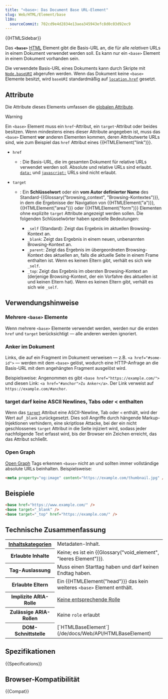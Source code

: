 ```yaml
---
title: "<base>: Das Document Base URL-Element"
slug: Web/HTML/Element/base
l10n:
  sourceCommit: 702cd9e4d2834e13aea345943efc8d0c03d92ec9
---
```


{{HTMLSidebar}}

Das **`<base>`** [HTML](/de/docs/Web/HTML) Element gibt die Basis-URL an, die für alle _relativen_ URLs in einem Dokument verwendet werden soll. Es kann nur ein `<base>` Element in einem Dokument vorhanden sein.

Die verwendete Basis-URL eines Dokuments kann durch Skripte mit [`Node.baseURI`](/de/docs/Web/API/Node/baseURI) abgerufen werden. Wenn das Dokument keine `<base>` Elemente besitzt, wird `baseURI` standardmäßig auf [`location.href`](/de/docs/Web/API/Location/href) gesetzt.

## Attribute

Die Attribute dieses Elements umfassen die [globalen Attribute](/de/docs/Web/HTML/Global_attributes).

> [!WARNING]
> Ein `<base>` Element muss ein `href`-Attribut, ein `target`-Attribut oder beides besitzen.
> Wenn mindestens eines dieser Attribute angegeben ist, muss das `<base>` Element **vor** anderen Elementen kommen, deren Attributwerte URLs sind, wie zum Beispiel das `href` Attribut eines {{HTMLElement("link")}}.

- `href`
  - : Die Basis-URL, die im gesamten Dokument für relative URLs verwendet werden soll.
    Absolute und relative URLs sind erlaubt.
    [`data:`](/de/docs/Web/URI/Reference/Schemes/data) und [`javascript:`](/de/docs/Web/URI/Reference/Schemes/javascript) URLs sind nicht erlaubt.
- `target`

  - : Ein **Schlüsselwort** oder ein **vom Autor definierter Name** des Standard-{{Glossary("browsing_context", "Browsing-Kontextes")}}, in dem die Ergebnisse der Navigation von {{HTMLElement("a")}}, {{HTMLElement("area")}} oder {{HTMLElement("form")}} Elementen ohne explizite `target` Attribute angezeigt werden sollen. Die folgenden Schlüsselwörter haben spezielle Bedeutungen:

    - `_self` (Standard): Zeigt das Ergebnis im aktuellen Browsing-Kontext an.
    - `_blank`: Zeigt das Ergebnis in einem neuen, unbenannten Browsing-Kontext an.
    - `_parent`: Zeigt das Ergebnis im übergeordneten Browsing-Kontext des aktuellen an, falls die aktuelle Seite in einem Frame enthalten ist. Wenn es keinen Eltern gibt, verhält es sich wie `_self`.
    - `_top`: Zeigt das Ergebnis im obersten Browsing-Kontext an (derjenige Browsing-Kontext, der ein Vorfahre des aktuellen ist und keinen Eltern hat). Wenn es keinen Eltern gibt, verhält es sich wie `_self`.

## Verwendungshinweise

### Mehrere `<base>` Elemente

Wenn mehrere `<base>` Elemente verwendet werden, werden nur die ersten `href` und `target` berücksichtigt — alle anderen werden ignoriert.

### Anker im Dokument

Links, die auf ein Fragment im Dokument verweisen — z.B. `<a href="#some-id">` — werden mit dem `<base>` gelöst, wodurch eine HTTP-Anfrage an die Basis-URL mit dem angehängten Fragment ausgelöst wird.

Beispielsweise: Angenommen es gibt `<base href="https://example.com/">` und diesen Link: `<a href="#anchor">Zu Anker</a>`. Der Link verweist auf `https://example.com/#anchor`.

### target darf keine ASCII Newlines, Tabs oder < enthalten

Wenn das [`target`](#target) Attribut eine ASCII-Newline, Tab oder `<` enthält, wird der Wert auf `_blank` zurückgesetzt.
Dies soll Angriffe durch hängende Markup-Injektionen verhindern, eine skriptlose Attacke, bei der ein nicht geschlossenes `target` Attribut in die Seite injiziert wird, sodass jeder nachfolgende Text erfasst wird, bis der Browser ein Zeichen erreicht, das das Attribut schließt.

### Open Graph

[Open Graph](https://ogp.me/) Tags erkennen `<base>` nicht an und sollten immer vollständige absolute URLs beinhalten. Beispielsweise:

```html
<meta property="og:image" content="https://example.com/thumbnail.jpg" />
```

## Beispiele

```html
<base href="https://www.example.com/" />
<base target="_blank" />
<base target="_top" href="https://example.com/" />
```

## Technische Zusammenfassung

<table class="properties">
  <tbody>
    <tr>
      <th scope="row">
        <a href="/de/docs/Web/HTML/Content_categories">Inhaltskategorien</a>
      </th>
      <td>Metadaten-Inhalt.</td>
    </tr>
    <tr>
      <th scope="row">Erlaubte Inhalte</th>
      <td>Keine; es ist ein {{Glossary("void_element", "leeres Element")}}.</td>
    </tr>
    <tr>
      <th scope="row">Tag-Auslassung</th>
      <td>Muss einen Starttag haben und darf keinen Endtag haben.</td>
    </tr>
    <tr>
      <th scope="row">Erlaubte Eltern</th>
      <td>
        Ein {{HTMLElement("head")}} das kein weiteres <code>&lt;base&gt;</code> Element enthält.
      </td>
    </tr>
    <tr>
      <th scope="row">Implizite ARIA-Rolle</th>
      <td>
        <a href="https://www.w3.org/TR/html-aria/#dfn-no-corresponding-role">Keine entsprechende Rolle</a>
      </td>
    </tr>
    <tr>
      <th scope="row">Zulässige ARIA-Rollen</th>
      <td>Keine <code>role</code> erlaubt</td>
    </tr>
    <tr>
      <th scope="row">DOM-Schnittstelle</th>
      <td>[`HTMLBaseElement`](/de/docs/Web/API/HTMLBaseElement)</td>
    </tr>
  </tbody>
</table>

## Spezifikationen

{{Specifications}}

## Browser-Kompatibilität

{{Compat}}
